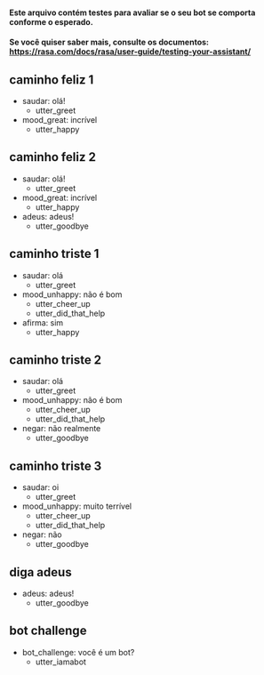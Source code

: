 #### Este arquivo contém testes para avaliar se o seu bot se comporta conforme o esperado.
#### Se você quiser saber mais, consulte os documentos: https://rasa.com/docs/rasa/user-guide/testing-your-assistant/

## caminho feliz 1
* saudar: olá!
  - utter_greet
* mood_great: incrível
  - utter_happy

## caminho feliz 2
* saudar: olá!
  - utter_greet
* mood_great: incrível
  - utter_happy
* adeus: adeus!
  - utter_goodbye

## caminho triste 1
* saudar: olá
  - utter_greet
* mood_unhappy: não é bom
  - utter_cheer_up
  - utter_did_that_help
* afirma: sim
  - utter_happy

## caminho triste 2
* saudar: olá
  - utter_greet
* mood_unhappy: não é bom
  - utter_cheer_up
  - utter_did_that_help
* negar: não realmente
  - utter_goodbye

## caminho triste 3
* saudar: oi
  - utter_greet
* mood_unhappy: muito terrível
  - utter_cheer_up
  - utter_did_that_help
* negar: não
  - utter_goodbye

## diga adeus
* adeus: adeus!
  - utter_goodbye

## bot challenge
* bot_challenge: você é um bot?
  - utter_iamabot
